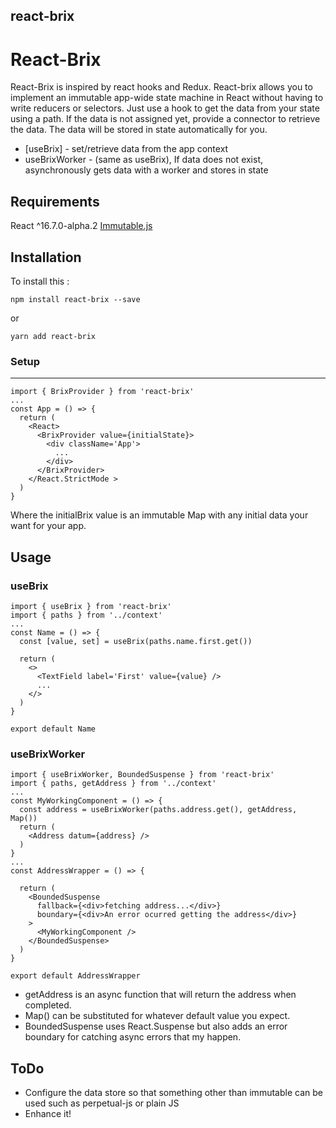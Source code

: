 ## react-brix

React-Brix
============

React-Brix is inspired by react hooks and Redux.
React-brix allows you to implement an immutable app-wide state machine in React without having to write reducers or selectors.  Just use a hook to get the data from your state using a path.  If the data is not assigned yet, provide a connector to retrieve the data. The data will be stored in state automatically for you.

* [useBrix] - set/retrieve data from the app context
* useBrixWorker - (same as useBrix), If data does not exist, asynchronously gets data with a worker and stores in state

Requirements
----
React ^16.7.0-alpha.2
[Immutable.js](https://github.com/facebook/immutable-js/)

Installation
----

To install this :

```
npm install react-brix --save

```
or
```
yarn add react-brix

```

### Setup
----
```
import { BrixProvider } from 'react-brix'
...
const App = () => {
  return (
    <React>
      <BrixProvider value={initialState}>
        <div className='App'>
          ...
        </div>
      </BrixProvider>
    </React.StrictMode >
  )
}
```
Where the initialBrix value is an immutable Map with any initial data your want for your app.

Usage
----

### useBrix
```
import { useBrix } from 'react-brix'
import { paths } from '../context'
...
const Name = () => {
  const [value, set] = useBrix(paths.name.first.get())

  return (
    <>
      <TextField label='First' value={value} />
      ...
    </>
  )
}

export default Name

```

### useBrixWorker
```
import { useBrixWorker, BoundedSuspense } from 'react-brix'
import { paths, getAddress } from '../context'
...
const MyWorkingComponent = () => {
  const address = useBrixWorker(paths.address.get(), getAddress, Map())
  return (
    <Address datum={address} />
  )
}
...
const AddressWrapper = () => {

  return (
    <BoundedSuspense
      fallback={<div>fetching address...</div>}
      boundary={<div>An error ocurred getting the address</div>}
    >
      <MyWorkingComponent />
    </BoundedSuspense>
  )
}

export default AddressWrapper
```
- getAddress is an async function that will return the address when completed.
- Map() can be substituted for whatever default value you expect.
- BoundedSuspense uses React.Suspense but also adds an error boundary for catching async errors that my happen.


ToDo
----
- Configure the data store so that something other than immutable can be used such as perpetual-js or plain JS
- Enhance it!
